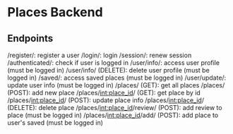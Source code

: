 # Places Backend

## Endpoints
/register/: register a user
/login/: login
/session/: renew session
/authenticated/: check if user is logged in
/user/info/: access user profile (must be logged in)
/user/info/ (DELETE): delete user profile (must be logged in)
/saved/: access saved places (must be logged in)
/user/update/: update user info (must be logged in)
/places/ (GET): get all places
/places/ (POST): add new place
/places/<int:place_id>/ (GET): get place by id
/places/<int:place_id>/ (POST): update place info
/places/<int:place_id>/ (DELETE): delete place
/places/<int:place_id>/review/ (POST): add review to place (must be logged in)
/places/<int:place_id>/add/ (POST): add place to user's saved (must be logged in)
